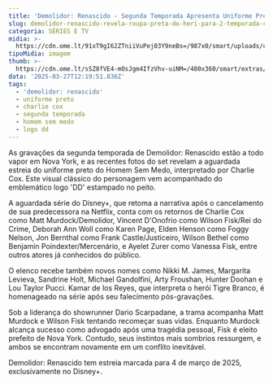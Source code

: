 ```yaml
---
title: 'Demolidor: Renascido - Segunda Temporada Apresenta Uniforme Preto Clássico'
slug: demolidor-renascido-revela-roupa-preta-do-heri-para-2-temporada-com-logo
categoria: SÉRIES E TV
midia: >-
  https://cdn.ome.lt/91xT9gI62ZTniiVuPej03Y9neBs=/987x0/smart/uploads/conteudo/fotos/demolidor-uniforme-preto_EaAphqi.jpg
tipoMidia: imagem
thumb: >-
  https://cdn.ome.lt/sSZ8fVE4-mOsJgm4IfzVhv-uiNM=/480x360/smart/extras/conteudos/demolidor-roupa-preta.jpg
data: '2025-03-27T12:19:51.836Z'
tags:
  - 'demolidor: renascido'
  - uniforme preto
  - charlie cox
  - segunda temporada
  - homem sem medo
  - logo dd
---
```


As gravações da segunda temporada de Demolidor: Renascido estão a todo vapor em Nova York, e as recentes fotos do set revelam a aguardada estreia do uniforme preto do Homem Sem Medo, interpretado por Charlie Cox. Este visual clássico do personagem vem acompanhado do emblemático logo 'DD' estampado no peito.

A aguardada série do Disney+, que retoma a narrativa após o cancelamento de sua predecessora na Netflix, conta com os retornos de Charlie Cox como Matt Murdock/Demolidor, Vincent D'Onofrio como Wilson Fisk/Rei do Crime, Deborah Ann Woll como Karen Page, Elden Henson como Foggy Nelson, Jon Bernthal como Frank Castle/Justiceiro, Wilson Bethel como Benjamin Poindexter/Mercenário, e Ayelet Zurer como Vanessa Fisk, entre outros atores já conhecidos do público.

O elenco recebe também novos nomes como Nikki M. James, Margarita Levieva, Sandrine Holt, Michael Gandolfini, Arty Froushan, Hunter Doohan e Lou Taylor Pucci. Kamar de los Reyes, que interpreta o herói Tigre Branco, é homenageado na série após seu falecimento pós-gravações.

Sob a liderança do showrunner Dario Scarpadane, a trama acompanha Matt Murdock e Wilson Fisk tentando recomeçar suas vidas. Enquanto Murdock alcança sucesso como advogado após uma tragédia pessoal, Fisk é eleito prefeito de Nova York. Contudo, seus instintos mais sombrios ressurgem, e ambos se encontram novamente em um conflito inevitável.

Demolidor: Renascido tem estreia marcada para 4 de março de 2025, exclusivamente no Disney+.
